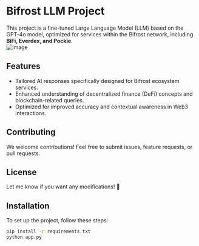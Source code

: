 # Bifrost LLM Project

This project is a fine-tuned Large Language Model (LLM) based on the GPT-4o model, optimized for services within the Bifrost network, including **BiFi, Everdex, and Pockie**.  
![image](https://github.com/user-attachments/assets/5353663e-1121-4a57-9fec-83f350e122c1)

## Features
- Tailored AI responses specifically designed for Bifrost ecosystem services.
- Enhanced understanding of decentralized finance (DeFi) concepts and blockchain-related queries.
- Optimized for improved accuracy and contextual awareness in Web3 interactions.

## Contributing
We welcome contributions! Feel free to submit issues, feature requests, or pull requests.

## License
Let me know if you want any modifications! 🚀

## Installation
To set up the project, follow these steps:

```sh
pip install -r requirements.txt
python app.py

